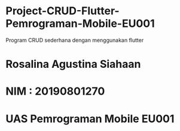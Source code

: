 # Project-CRUD-Flutter-Pemrograman-Mobile-EU001
 Program CRUD sederhana dengan menggunakan flutter

# Rosalina Agustina Siahaan
# NIM : 20190801270
# UAS Pemrograman Mobile EU001
